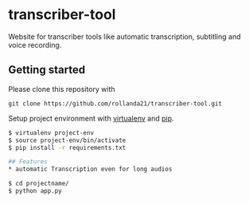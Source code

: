 # transcriber-tool
Website for transcriber tools like automatic transcription, subtitling and voice recording.

## Getting started
Please clone this repository with
```
git clone https://github.com/rollanda21/transcriber-tool.git
```
Setup project environment with [virtualenv](https://virtualenv.pypa.io) and [pip](https://pip.pypa.io).

```bash
$ virtualenv project-env
$ source project-env/bin/activate
$ pip install -r requirements.txt

## Features
* automatic Transcription even for long audios

$ cd projectname/
$ python app.py
```
